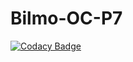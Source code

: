 # Bilmo-OC-P7

[![Codacy Badge](https://app.codacy.com/project/badge/Grade/a04585b6f6a84b7eb998a4b11efc1ae6)](https://www.codacy.com/gh/Marc-Alban/Bilmo-OC-P7/dashboard?utm_source=github.com&amp;utm_medium=referral&amp;utm_content=Marc-Alban/Bilmo-OC-P7&amp;utm_campaign=Badge_Grade)